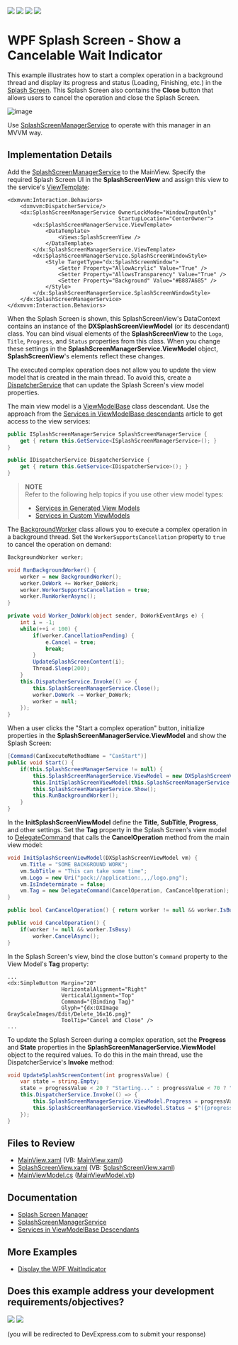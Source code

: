 <!-- default badges list -->
![](https://img.shields.io/endpoint?url=https://codecentral.devexpress.com/api/v1/VersionRange/245378676/22.2.2%2B)
[![](https://img.shields.io/badge/Open_in_DevExpress_Support_Center-FF7200?style=flat-square&logo=DevExpress&logoColor=white)](https://supportcenter.devexpress.com/ticket/details/T868679)
[![](https://img.shields.io/badge/📖_How_to_use_DevExpress_Examples-e9f6fc?style=flat-square)](https://docs.devexpress.com/GeneralInformation/403183)
[![](https://img.shields.io/badge/💬_Leave_Feedback-feecdd?style=flat-square)](#does-this-example-address-your-development-requirementsobjectives)
<!-- default badges end -->
# WPF Splash Screen - Show a Cancelable Wait Indicator

This example illustrates how to start a complex operation in a background thread and display its progress and status (Loading, Finishing, etc.) in the [Splash Screen](https://docs.devexpress.com/WPF/401685/controls-and-libraries/windows-and-utility-controls/splash-screen-manager). This Splash Screen also contains the **Close** button that allows users to cancel the operation and close the Splash Screen.

![image](https://user-images.githubusercontent.com/65009440/219656170-9f820806-65e6-43c0-8bab-d357b1593e99.png)

Use [SplashScreenManagerService](https://docs.devexpress.com/WPF/401692/mvvm-framework/services/predefined-set/splashscreenmanagerservice) to operate with this manager in an MVVM way.

## Implementation Details

Add the [SplashScreenManagerService](https://docs.devexpress.com/WPF/DevExpress.Xpf.Core.SplashScreenManagerService) to the MainView. Specify the required Splash Screen UI in the **SplashScreenView** and assign this view to the service's [ViewTemplate](https://docs.devexpress.com/WPF/DevExpress.Mvvm.UI.ViewServiceBase.ViewTemplate): 

```xaml
<dxmvvm:Interaction.Behaviors>
    <dxmvvm:DispatcherService/>
    <dx:SplashScreenManagerService OwnerLockMode="WindowInputOnly"
                                   StartupLocation="CenterOwner">
        <dx:SplashScreenManagerService.ViewTemplate>
            <DataTemplate>
                <Views:SplashScreenView />
            </DataTemplate>
        </dx:SplashScreenManagerService.ViewTemplate>
        <dx:SplashScreenManagerService.SplashScreenWindowStyle>
            <Style TargetType="dx:SplashScreenWindow">
                <Setter Property="AllowAcrylic" Value="True" />
                <Setter Property="AllowsTransparency" Value="True" />
                <Setter Property="Background" Value="#B887A685" />
            </Style>
        </dx:SplashScreenManagerService.SplashScreenWindowStyle>
    </dx:SplashScreenManagerService>
</dxmvvm:Interaction.Behaviors>
```

When the Splash Screen is shown, this SplashScreenView's DataContext contains an instance of the **DXSplashScreenViewModel** (or its descendant) class. You can bind visual elements of the **SplashScreenView** to the `Logo`, `Title`, `Progress`, and `Status` properties from this class. When you change these settings in the **SplashScreenManagerService.ViewModel** object, **SplashScreenView**'s elements reflect these changes.

The executed complex operation does not allow you to update the view model that is created in the main thread. To avoid this, create a [DispatcherService](https://docs.devexpress.com/WPF/113861/mvvm-framework/services/predefined-set/dispatcherservice) that can update the Splash Screen's view model properties.

The main view model is a [ViewModelBase](https://docs.devexpress.com/WPF/17351/mvvm-framework/viewmodels/viewmodelbase) class descendant. Use the approach from the [Services in ViewModelBase descendants](https://docs.devexpress.com/WPF/17446/mvvm-framework/services/services-in-viewmodelbase-descendants) article to get access to the view services:

```cs
public ISplashScreenManagerService SplashScreenManagerService {
    get { return this.GetService<ISplashScreenManagerService>(); }
}

public IDispatcherService DispatcherService {
    get { return this.GetService<IDispatcherService>(); }
}
```

> **NOTE**  
> Refer to the following help topics if you use other view model types:  
> * [Services in Generated View Models](https://docs.devexpress.com/WPF/17447/mvvm-framework/services/services-in-generated-view-models)  
> * [Services in Custom ViewModels](https://docs.devexpress.com/WPF/17450/mvvm-framework/services/services-in-custom-viewmodels)  

The [BackgroundWorker](https://docs.microsoft.com/en-us/dotnet/api/system.componentmodel.backgroundworker) class allows you to execute a complex operation in a background thread. Set the `WorkerSupportsCancellation` property to `true` to cancel the operation on demand: 

```cs
BackgroundWorker worker;

void RunBackgroundWorker() {
    worker = new BackgroundWorker();
    worker.DoWork += Worker_DoWork;
    worker.WorkerSupportsCancellation = true;
    worker.RunWorkerAsync();
}

private void Worker_DoWork(object sender, DoWorkEventArgs e) {
    int i = -1;
    while(++i < 100) {
        if(worker.CancellationPending) {
            e.Cancel = true;
            break;
        }
        UpdateSplashScreenContent(i);
        Thread.Sleep(200);
    }
    this.DispatcherService.Invoke(() => {
        this.SplashScreenManagerService.Close();
        worker.DoWork -= Worker_DoWork;
        worker = null;
    });
}
```

When a user clicks the "Start a complex operation" button, initialize properties in the **SplashScreenManagerService.ViewModel** and show the Splash Screen:

```cs
[Command(CanExecuteMethodName = "CanStart")]
public void Start() {
    if(this.SplashScreenManagerService != null) {
        this.SplashScreenManagerService.ViewModel = new DXSplashScreenViewModel();
        this.InitSplashScreenViewModel(this.SplashScreenManagerService.ViewModel);
        this.SplashScreenManagerService.Show();
        this.RunBackgroundWorker();
    }
}
```

In the **InitSplashScreenViewModel** define the **Title**, **SubTitle**, **Progress**, and other settings. Set the **Tag** property in the Splash Screen's view model to [DelegateCommand](https://docs.devexpress.com/WPF/17353/mvvm-framework/commands/delegate-commands) that calls the **CancelOperation** method from the main view model:

```cs
void InitSplashScreenViewModel(DXSplashScreenViewModel vm) {
    vm.Title = "SOME BACKGROUND WORK";
    vm.SubTitle = "This can take some time";
    vm.Logo = new Uri("pack://application:,,,/logo.png");
    vm.IsIndeterminate = false;
    vm.Tag = new DelegateCommand(CancelOperation, CanCancelOperation);
}

public bool CanCancelOperation() { return worker != null && worker.IsBusy; }

public void CancelOperation() {
    if(worker != null && worker.IsBusy)
        worker.CancelAsync();
}
```

In the Splash Screen's view, bind the close button's `Command` property to the View Model's **Tag** property:

```xaml
...
<dx:SimpleButton Margin="20"
                 HorizontalAlignment="Right"
                 VerticalAlignment="Top"
                 Command="{Binding Tag}"
                 Glyph="{dx:DXImage GrayScaleImages/Edit/Delete_16x16.png}"
                 ToolTip="Cancel and Close" />
...
```

To update the Splash Screen during a complex operation, set the **Progress** and **State** properties in the **SplashScreenManagerService.ViewModel** object to the required values. To do this in the main thread, use the DispatcherService's **Invoke** method:

```cs
void UpdateSplashScreenContent(int progressValue) {
    var state = string.Empty;
    state = progressValue < 20 ? "Starting..." : progressValue < 70 ? "Loading data.." : "Finishing";
    this.DispatcherService.Invoke(() => {
        this.SplashScreenManagerService.ViewModel.Progress = progressValue;
        this.SplashScreenManagerService.ViewModel.Status = $"({progressValue} %) - {state}";
    });
}
```

## Files to Review

* [MainView.xaml](./CS/SplashScreenManagerExample/Views/MainView.xaml) (VB: [MainView.xaml](./VB/SplashScreenManagerExample/Views/MainView.xaml))
* [SplashScreenView.xaml](./CS/SplashScreenManagerExample/Views/SplashScreenView.xaml) (VB: [SplashScreenView.xaml](./VB/SplashScreenManagerExample/Views/SplashScreenView.xaml))
* [MainViewModel.cs](./CS/SplashScreenManagerExample/ViewModels/MainViewModel.cs) ([MainViewModel.vb](/VB/SplashScreenManagerExample/ViewModels/MainViewModel.vb))

## Documentation

* [Splash Screen Manager](https://docs.devexpress.com/WPF/401685/controls-and-libraries/windows-and-utility-controls/splash-screen-manager)
* [SplashScreenManagerService](https://docs.devexpress.com/WPF/401692/mvvm-framework/services/predefined-set/splashscreenmanagerservice)
* [Services in ViewModelBase Descendants](https://docs.devexpress.com/WPF/17446/mvvm-framework/services/services-in-viewmodelbase-descendants)

## More Examples

* [Display the WPF WaitIndicator](https://github.com/DevExpress-Examples/wpf-display-wait-indicator)
<!-- feedback -->
## Does this example address your development requirements/objectives?

[<img src="https://www.devexpress.com/support/examples/i/yes-button.svg"/>](https://www.devexpress.com/support/examples/survey.xml?utm_source=github&utm_campaign=wpf-splash-screen-show-cancelable-wait-indicator&~~~was_helpful=yes) [<img src="https://www.devexpress.com/support/examples/i/no-button.svg"/>](https://www.devexpress.com/support/examples/survey.xml?utm_source=github&utm_campaign=wpf-splash-screen-show-cancelable-wait-indicator&~~~was_helpful=no)

(you will be redirected to DevExpress.com to submit your response)
<!-- feedback end -->
